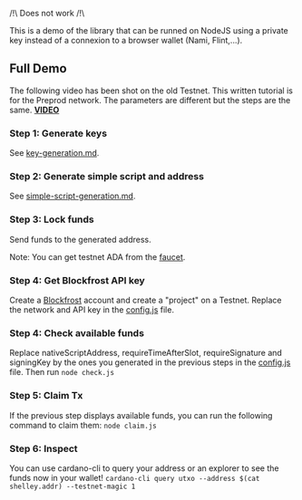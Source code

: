 /!\ Does not work /!\

This is a demo of the library that can be runned on NodeJS using a private key instead of a connexion to a browser wallet (Nami, Flint,...).

## Full Demo

The following video has been shot on the old Testnet. This written tutorial is for the Preprod network. The parameters are different but the steps are the same.
[**VIDEO**](https://drive.google.com/file/d/17Fnpus1X-_Vnj9Itx43HlAKZt4D-H0td/view?usp=sharing)

### Step 1: Generate keys
See [key-generation.md](../docs/key-generation.md).

### Step 2: Generate simple script and address
See [simple-script-generation.md](../docs/simple-script-generation.md).

### Step 3: Lock funds
Send funds to the generated address.

Note: You can get testnet ADA from the [faucet](https://docs.cardano.org/cardano-testnet/tools/faucet).

### Step 4: Get Blockfrost API key
Create a [Blockfrost](https://blockfrost.io/) account and create a "project" on a Testnet.
Replace the network and API key in the [config.js](./config.js) file.

### Step 4: Check available funds
Replace nativeScriptAddress, requireTimeAfterSlot, requireSignature and signingKey by the ones you generated in the previous steps in the [config.js](./config.js) file.
Then run `node check.js`

### Step 5: Claim Tx
If the previous step displays available funds, you can run the following command to claim them:
`node claim.js`

### Step 6: Inspect
You can use cardano-cli to query your address or an explorer to see the funds now in your wallet!
`cardano-cli query utxo --address $(cat shelley.addr) --testnet-magic 1`